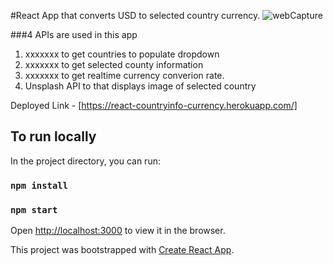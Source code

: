 #React App that converts USD to selected country currency. 
![webCapture](https://user-images.githubusercontent.com/32689288/55108263-7631d200-5090-11e9-83df-09f6e3de5d9d.gif)

###4 APIs are used in this app
1) xxxxxxx to get countries to populate dropdown
2) xxxxxxx to get selected county information
3) xxxxxxx to get realtime currency converion rate.
4) Unsplash API to that displays image of selected country

Deployed Link - [https://react-countryinfo-currency.herokuapp.com/]


## To run locally

In the project directory, you can run:
### `npm install`
### `npm start`

Open [http://localhost:3000](http://localhost:3000) to view it in the browser.

This project was bootstrapped with [Create React App](https://github.com/facebook/create-react-app).


